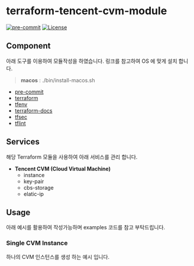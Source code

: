# terraform-tencent-cvm-module

[![pre-commit](https://img.shields.io/badge/pre--commit-enabled-brightgreen?logo=pre-commit&logoColor=white&style=flat-square)](https://github.com/pre-commit/pre-commit)
[![License](https://img.shields.io/badge/License-Apache_2.0-blue.svg)](https://opensource.org/licenses/Apache-2.0)

## Component

아래 도구를 이용하여 모듈작성을 하였습니다. 링크를 참고하여 OS 에 맞게 설치 합니다.

> **macos** : ./bin/install-macos.sh

- [pre-commit](https://pre-commit.com)
- [terraform](https://terraform.io)
- [tfenv](https://github.com/tfutils/tfenv)
- [terraform-docs](https://github.com/segmentio/terraform-docs)
- [tfsec](https://github.com/tfsec/tfsec)
- [tflint](https://github.com/terraform-linters/tflint)

## Services

해당 Terraform 모듈을 사용하여 아래 서비스를 관리 합니다.

- **Tencent CVM (Cloud Virtual Machine)**
  - instance
  - key-pair
  - cbs-storage
  - elatic-ip

## Usage

아래 예시를 활용하여 작성가능하며 examples 코드를 참고 부탁드립니다.

### Single CVM Instance

하나의 CVM 인스턴스를 생성 하는 예시 입니다.
